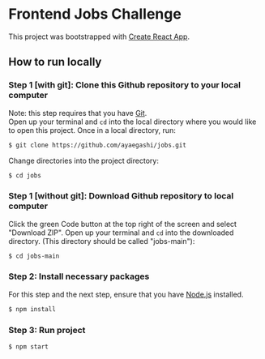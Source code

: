 # Frontend Jobs Challenge

This project was bootstrapped with [Create React App](https://github.com/facebook/create-react-app).

## How to run locally

### Step 1 [with git]: Clone this Github repository to your local computer
Note: this step requires that you have [Git](https://git-scm.com/book/en/v2/Getting-Started-Installing-Git).<br />
Open up your terminal and `cd` into the local directory where you would like to open this project. Once in a local directory, run:
```sh
$ git clone https://github.com/ayaegashi/jobs.git
```

Change directories into the project directory:
```sh
$ cd jobs
```

### Step 1 [without git]: Download Github repository to local computer
Click the green Code button at the top right of the screen and select "Download ZIP".
Open up your terminal and `cd` into the downloaded directory. (This directory should be called "jobs-main"):
```sh
$ cd jobs-main
```

### Step 2: Install necessary packages
For this step and the next step, ensure that you have [Node.js](https://nodejs.org/en/) installed.
```sh
$ npm install
```

### Step 3: Run project
```sh
$ npm start
```
